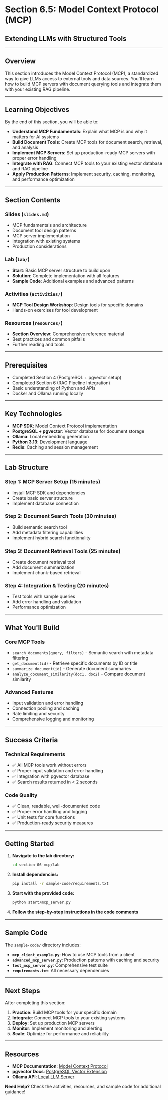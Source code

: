 # Section 6.5: Model Context Protocol (MCP)
## Extending LLMs with Structured Tools

---

## **Overview**

This section introduces the Model Context Protocol (MCP), a standardized way to give LLMs access to external tools and data sources. You'll learn how to build MCP servers with document querying tools and integrate them with your existing RAG pipeline.

---

## **Learning Objectives**

By the end of this section, you will be able to:

- **Understand MCP Fundamentals**: Explain what MCP is and why it matters for AI systems
- **Build Document Tools**: Create MCP tools for document search, retrieval, and analysis
- **Implement MCP Servers**: Set up production-ready MCP servers with proper error handling
- **Integrate with RAG**: Connect MCP tools to your existing vector database and RAG pipeline
- **Apply Production Patterns**: Implement security, caching, monitoring, and performance optimization

---

## **Section Contents**

### **Slides** (`slides.md`)
- MCP fundamentals and architecture
- Document tool design patterns
- MCP server implementation
- Integration with existing systems
- Production considerations

### **Lab** (`lab/`)
- **Start**: Basic MCP server structure to build upon
- **Solution**: Complete implementation with all features
- **Sample Code**: Additional examples and advanced patterns

### **Activities** (`activities/`)
- **MCP Tool Design Workshop**: Design tools for specific domains
- Hands-on exercises for tool development

### **Resources** (`resources/`)
- **Section Overview**: Comprehensive reference material
- Best practices and common pitfalls
- Further reading and tools

---

## **Prerequisites**

- Completed Section 4 (PostgreSQL + pgvector setup)
- Completed Section 6 (RAG Pipeline Integration)
- Basic understanding of Python and APIs
- Docker and Ollama running locally

---

## **Key Technologies**

- **MCP SDK**: Model Context Protocol implementation
- **PostgreSQL + pgvector**: Vector database for document storage
- **Ollama**: Local embedding generation
- **Python 3.13**: Development language
- **Redis**: Caching and session management

---

## **Lab Structure**

### **Step 1: MCP Server Setup (15 minutes)**
- Install MCP SDK and dependencies
- Create basic server structure
- Implement database connection

### **Step 2: Document Search Tools (30 minutes)**
- Build semantic search tool
- Add metadata filtering capabilities
- Implement hybrid search functionality

### **Step 3: Document Retrieval Tools (25 minutes)**
- Create document retrieval tool
- Add document summarization
- Implement chunk-based retrieval

### **Step 4: Integration & Testing (20 minutes)**
- Test tools with sample queries
- Add error handling and validation
- Performance optimization

---

## **What You'll Build**

### **Core MCP Tools**
- `search_documents(query, filters)` - Semantic search with metadata filtering
- `get_document(id)` - Retrieve specific documents by ID or title
- `summarize_document(id)` - Generate document summaries
- `analyze_document_similarity(doc1, doc2)` - Compare document similarity

### **Advanced Features**
- Input validation and error handling
- Connection pooling and caching
- Rate limiting and security
- Comprehensive logging and monitoring

---

## **Success Criteria**

### **Technical Requirements**
- ✅ All MCP tools work without errors
- ✅ Proper input validation and error handling
- ✅ Integration with pgvector database
- ✅ Search results returned in < 2 seconds

### **Code Quality**
- ✅ Clean, readable, well-documented code
- ✅ Proper error handling and logging
- ✅ Unit tests for core functions
- ✅ Production-ready security measures

---

## **Getting Started**

1. **Navigate to the lab directory:**
   ```bash
   cd section-06-mcp/lab
   ```

2. **Install dependencies:**
   ```bash
   pip install -r sample-code/requirements.txt
   ```

3. **Start with the provided code:**
   ```bash
   python start/mcp_server.py
   ```

4. **Follow the step-by-step instructions in the code comments**

---

## **Sample Code**

The `sample-code/` directory includes:

- **`mcp_client_example.py`**: How to use MCP tools from a client
- **`advanced_mcp_server.py`**: Production patterns with caching and security
- **`test_mcp_server.py`**: Comprehensive test suite
- **`requirements.txt`**: All necessary dependencies

---

## **Next Steps**

After completing this section:

1. **Practice**: Build MCP tools for your specific domain
2. **Integrate**: Connect MCP tools to your existing systems
3. **Deploy**: Set up production MCP servers
4. **Monitor**: Implement monitoring and alerting
5. **Scale**: Optimize for performance and reliability

---

## **Resources**

- **MCP Documentation**: [Model Context Protocol](https://modelcontextprotocol.io)
- **pgvector Docs**: [PostgreSQL Vector Extension](https://github.com/pgvector/pgvector)
- **Ollama API**: [Local LLM Server](https://ollama.ai)

**Need Help?** Check the activities, resources, and sample code for additional guidance!
